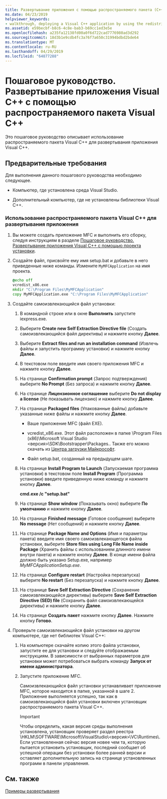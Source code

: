 ```yaml
---
title: Развертывание приложения с помощью распространяемого пакета (C++)
ms.date: 04/23/2019
helpviewer_keywords:
- walkthrough, deploying a Visual C++ application by using the redistributable package
ms.assetid: e59becbf-b8c6-4c8e-bab3-b69cc1ed3e5e
ms.openlocfilehash: a235fa12138fd00a0f6d722cad7776980ad3d292
ms.sourcegitcommit: 18d3b1e9cdb4fc3a76f7a650c31994bdbd2bde64
ms.translationtype: MT
ms.contentlocale: ru-RU
ms.lasthandoff: 04/29/2019
ms.locfileid: "64877288"
---
```

# <a name="walkthrough-deploying-a-visual-c-application-by-using-the-visual-c-redistributable-package"></a>Пошаговое руководство. Развертывание приложения Visual C++ с помощью распространяемого пакета Visual C++

Это пошаговое руководство описывает использование распространяемого пакета Visual C++ для развертывания приложения Visual C++.

## <a name="prerequisites"></a>Предварительные требования

Для выполнения данного пошагового руководства необходимо следующее.

- Компьютер, где установлена среда Visual Studio.

- Дополнительный компьютер, где не установлены библиотеки Visual C++.

### <a name="to-use-the-visual-c-redistributable-package-to-deploy-an-application"></a>Использование распространяемого пакета Visual C++ для развертывания приложения

1.  Вы можете создать приложение MFC и выполнить его сборку, следуя инструкциям в разделе [Пошаговое руководство. Развертывание приложения Visual C++ с помощью проекта установки](walkthrough-deploying-a-visual-cpp-application-by-using-a-setup-project.md).

1. Создайте файл, присвойте ему имя setup.bat и добавьте в него приведенные ниже команды. Измените `MyMFCApplication` на имя проекта.

    ```cmd
    @echo off
    vcredist_x86.exe
    mkdir "C:\Program Files\MyMFCApplication"
    copy MyMFCApplication.exe "C:\Program Files\MyMFCApplication"
    ```

1. Создайте самоизвлекающийся файл установки:

   1. В командной строке или в окне **Выполнить** запустите iexpress.exe.

   1. Выберите **Create new Self Extraction Directive file** (Создать самоизвлекающийся файл директивы) и нажмите кнопку **Далее**.

   1. Выберите **Extract files and run an installation command** (Извлечь файлы и запустить программу установки) и нажмите кнопку **Далее**.

   1. В текстовом поле введите имя своего приложения MFC и нажмите кнопку **Далее**.

   1. На странице **Confirmation prompt** (Запрос подтверждения) выберите **No Prompt** (Без запроса) и нажмите кнопку **Далее**.

   1. На странице **Лицензионное соглашение** выберите **Do not display a license** (Не показывать лицензию) и нажмите кнопку **Далее**.

   1. На странице **Packaged files** (Упакованные файлы) добавьте указанные ниже файлы и нажмите кнопку **Далее**.

      - Ваше приложение MFC (файл EXE).

      - vcredist_x86.exe. Этот файл расположен в папке \Program Files (x86)\Microsoft Visual Studio \<версия>\SDK\Bootstrapper\Packages\.. Также его можно скачать из [Центра загрузки Майкрософт](https://www.microsoft.com/download/confirmation.aspx?id=5555).

      - Файл setup.bat, созданный на предыдущем шаге.

   1. На странице **Install Program to Launch** (Запускаемая программа установки) в текстовом поле **Install Program** (Программа установки) введите приведенную ниже команду и нажмите кнопку **Далее**.

      **cmd.exe /c "setup.bat"**

   1. На странице **Show window** (Показывать окно) выберите **По умолчанию** и нажмите кнопку **Далее**.

   1. На странице **Finished message** (Готовое сообщение) выберите **No message** (Нет сообщений) и нажмите кнопку **Далее**.

   1. На странице **Package Name and Options** (Имя и параметры пакета) введите имя своего самоизвлекающегося файла установки, выберите **Store files using Long File Name inside Package** (Хранить файлы с использованием длинного имени внутри пакета) и нажмите кнопку **Далее**. В конце имени файла должно быть указано Setup.exe, например *MyMFCApplicationSetup.exe*.

   1. На странице **Configure restart** (Настройка перезапуска) выберите **No restart** (Без перезапуска) и нажмите кнопку **Далее**.

   1. На странице **Save Self Extraction Directive** (Сохранение самоизвлекающейся директивы) выберите **Save Self Extraction Directive (SED) file** (Сохранить файл самоизвлекающейся директивы) и нажмите кнопку **Далее**.

   1. На странице **Создать пакет** нажмите кнопку **Далее**. Нажмите кнопку **Готово**.

1. Проверьте самоизвлекающийся файл установки на другом компьютере, где нет библиотек Visual C++:

   1. На компьютере скачайте копию этого файла установки, запустите ее для установки и следуйте отображаемым инструкциям. В зависимости от выбранных параметров для установки может потребоваться выбрать команду **Запуск от имени администратора**.

   1. Запустите приложение MFC.

      Самоизвлекающийся файл установки устанавливает приложение MFC, которое находится в папке, указанной в шаге 2. Приложение выполняется успешно, так как в самоизвлекающийся файл установки включен установщик распространяемого пакета Visual C++.

      > [!IMPORTANT]
      > Чтобы определить, какая версия среды выполнения установлена, установщик проверяет раздел реестра \HKLM\SOFTWARE\Microsoft\VisualStudio\\\<версия>\VC\Runtimes\\<platform>. Если установленная сейчас версия новее чем та, которую пытается установить установщик, последний сообщает об успешной операции без установки более ранней версии и оставляет дополнительную запись на странице установленных программ в панели управления.

## <a name="see-also"></a>См. также

[Примеры развертывания](deployment-examples.md)<br/>
